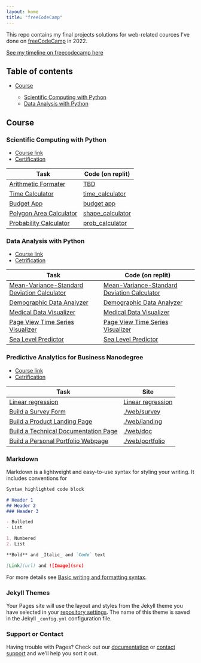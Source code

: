 ```yaml
---
layout: home
title: "freeCodeCamp"
---
```


This repo contains my final projects solutions for web-related cources I've done on [freeCodeCamp](https://www.freecodecamp.org) in 2022.

[See my timeline on freecodecamp here](https://www.freecodecamp.org/fcc6aa1e23c-2d61-4631-9f73-29cafe545a9c)

## Table of contents
- [Course]()

  - [Scientific Computing with Python]()
  - [Data Analysis with Python]()




## Course

### Scientific Computing with Python
- [Course link](https://www.freecodecamp.org/learn/scientific-computing-with-python/)
- [Certification](https://www.freecodecamp.org/certification/fcc6aa1e23c-2d61-4631-9f73-29cafe545a9c/scientific-computing-with-python-v7)

<table>
<thead>
<tr>
<th>Task</th>
<th>Code (on replit)</th>
</tr>
</thead>
<tbody><tr>
<td><a target="_blank" rel="noreferrer" href="https://www.freecodecamp.org/learn/scientific-computing-with-python/scientific-computing-with-python-projects/arithmetic-formatter">Arithmetic Formater</a></td>
<td><a target="_blank" rel="noreferrer" href="https://github.com/letientai299/freecodecamp/blob/master/python/fmt/arithmetic_arranger.py">TBD</a></td>
</tr>
<tr>
<td><a target="_blank" rel="noreferrer" href="https://www.freecodecamp.org/learn/scientific-computing-with-python/scientific-computing-with-python-projects/time-calculator">Time Calculator</a></td>
<td><a target="_blank" rel="noreferrer" href="https://replit.com/@catoverhat/boilerplate-time-calculator-1#time_calculator.py">time_calculator</a></td>
</tr>
<tr>
<td><a target="_blank" rel="noreferrer" href="https://www.freecodecamp.org/learn/scientific-computing-with-python/scientific-computing-with-python-projects/budget-app">Budget App</a></td>
<td><a target="_blank" rel="noreferrer" href="https://replit.com/@catoverhat/boilerplate-budget-app-1#budget.py">budget app</a></td>
</tr>
<tr>
<td><a target="_blank" rel="noreferrer" href="https://www.freecodecamp.org/learn/scientific-computing-with-python/scientific-computing-with-python-projects/polygon-area-calculator">Polygon Area Calculator</a></td>
<td><a target="_blank" rel="noreferrer" href="https://replit.com/@catoverhat/boilerplate-polygon-area-calculator-1#shape_calculator.py">shape_calculator</a></td>
</tr>
<tr>
<td><a target="_blank" rel="noreferrer" href="https://www.freecodecamp.org/learn/scientific-computing-with-python/scientific-computing-with-python-projects/probability-calculator">Probability Calculator</a></td>
<td><a target="_blank" rel="noreferrer" href="https://replit.com/@catoverhat/boilerplate-probability-calculator#prob_calculator.py">prob_calculator</a></td>
</tr>
</tbody></table>

### Data Analysis with Python
- [Course link](https://www.freecodecamp.org/learn/data-analysis-with-python/)
- [Cetrification](https://www.freecodecamp.org/certification/fcc6aa1e23c-2d61-4631-9f73-29cafe545a9c/data-analysis-with-python-v7)

<table>
<thead>
<tr>
<th>Task</th>
<th>Code (on replit)</th>
</tr>
</thead>
<tbody><tr>
<td><a target="_blank" rel="noreferrer" href="https://www.freecodecamp.org/learn/data-analysis-with-python/data-analysis-with-python-projects/mean-variance-standard-deviation-calculator">Mean-Variance-Standard Deviation Calculator</a></td>
<td><a href="https://replit.com/@catoverhat/boilerplate-mean-variance-standard-deviation-calculator-1#mean_var_std.py">Mean-Variance-Standard Deviation Calculator</a></td>
</tr>
<tr>
<td><a target="_blank" rel="noreferrer" href="https://www.freecodecamp.org/learn/data-analysis-with-python/data-analysis-with-python-projects/demographic-data-analyzer">Demographic Data Analyzer</a></td>
<td><a href="https://replit.com/@catoverhat/boilerplate-demographic-data-analyzer#demographic_data_analyzer.py">Demographic Data Analyzer</a></td>
</tr>
<tr>
<td><a target="_blank" rel="noreferrer" href="https://www.freecodecamp.org/learn/data-analysis-with-python/data-analysis-with-python-projects/medical-data-visualizer">Medical Data Visualizer</a></td>
<td><a href="https://replit.com/@catoverhat/boilerplate-medical-data-visualizer#medical_data_visualizer.py">Medical Data Visualizer</a></td>
</tr>
<tr>
<td><a target="_blank" rel="noreferrer" href="https://www.freecodecamp.org/learn/data-analysis-with-python/data-analysis-with-python-projects/page-view-time-series-visualizer">Page View Time Series Visualizer</a></td>
<td><a href="https://replit.com/@catoverhat/boilerplate-page-view-time-series-visualizer#test_module.py">Page View Time Series Visualizer</a></td>
</tr>
<tr>
<td><a target="_blank" rel="noreferrer" href="https://www.freecodecamp.org/learn/data-analysis-with-python/data-analysis-with-python-projects/sea-level-predictor">Sea Level Predictor</a></td>
<td><a href="https://replit.com/@catoverhat/boilerplate-sea-level-predictor-1#sea_level_predictor.py">Sea Level Predictor</a></td>
</tr>
</tbody></table>

### Predictive Analytics for Business Nanodegree
- [Course link](https://classroom.udacity.com/nanodegrees/nd008t/syllabus/core-curriculum)
- [Cetrification](https://confirm.udacity.com/63J2M7C5)

<table>
<thead>
<tr>
<th>Task</th>
<th>Site</th>
</tr>
</thead>
<tbody><tr>
<td><a target="_blank" rel="noreferrer" href="">Linear regression</a></td>
<td><a href="https://github.com/catoverhat/Predictive-Analytics-for-Business/blob/main/Linear%20regression/Predicting_Diamond_Prices.ipynb">Linear regression</a></td>
</tr>
<tr>
<td><a target="_blank" rel="noreferrer" href="https://www.freecodecamp.org/learn/responsive-web-design/responsive-web-design-projects/build-a-survey-form">Build a Survey Form</a></td>
<td><a href="./web/survey">./web/survey</a></td>
</tr>
<tr>
<td><a target="_blank" rel="noreferrer" href="https://www.freecodecamp.org/learn/responsive-web-design/responsive-web-design-projects/build-a-product-landing-page">Build a Product Landing Page</a></td>
<td><a href="./web/landing">./web/landing</a></td>
</tr>
<tr>
<td><a target="_blank" rel="noreferrer" href="https://www.freecodecamp.org/learn/responsive-web-design/responsive-web-design-projects/build-a-technical-documentation-page">Build a Technical Documentation Page</a></td>
<td><a href="./web/doc">./web/doc</a></td>
</tr>
<tr>
<td><a target="_blank" rel="noreferrer" href="https://www.freecodecamp.org/learn/responsive-web-design/responsive-web-design-projects/build-a-personal-portfolio-webpage">Build a Personal Portfolio Webpage</a></td>
<td><a href="./web/portfolio">./web/portfolio</a></td>
</tr>
</tbody></table>


### Markdown

Markdown is a lightweight and easy-to-use syntax for styling your writing. It includes conventions for

```markdown
Syntax highlighted code block

# Header 1
## Header 2
### Header 3

- Bulleted
- List

1. Numbered
2. List

**Bold** and _Italic_ and `Code` text

[Link](url) and ![Image](src)
```

For more details see [Basic writing and formatting syntax](https://docs.github.com/en/github/writing-on-github/getting-started-with-writing-and-formatting-on-github/basic-writing-and-formatting-syntax).

### Jekyll Themes

Your Pages site will use the layout and styles from the Jekyll theme you have selected in your [repository settings](https://github.com/catoverhat/resume/settings/pages). The name of this theme is saved in the Jekyll `_config.yml` configuration file.

### Support or Contact

Having trouble with Pages? Check out our [documentation](https://docs.github.com/categories/github-pages-basics/) or [contact support](https://support.github.com/contact) and we’ll help you sort it out.
